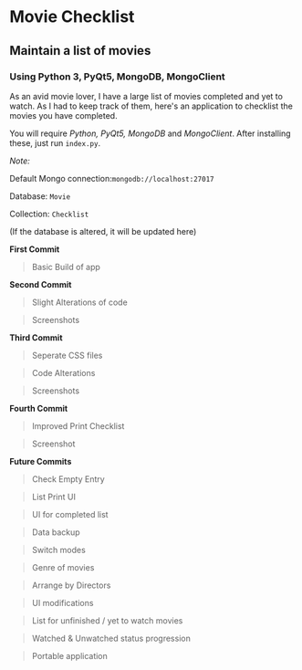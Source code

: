 # Movie Checklist
## Maintain a list of movies
### Using Python 3, PyQt5, MongoDB, MongoClient

As an avid movie lover, I have a large list of movies completed and yet to watch. As I had to keep track of them, here's an application to checklist the movies you have completed.

You will require *Python, PyQt5, MongoDB* and *MongoClient*. After installing these, just run `index.py`.

*Note:* 

Default Mongo connection:`mongodb://localhost:27017`

Database: `Movie`

Collection: `Checklist`

(If the database is altered, it will be updated here)

**First Commit**
> Basic Build of app

**Second Commit**
> Slight Alterations of code

> Screenshots

**Third Commit**
> Seperate CSS files

> Code Alterations

> Screenshots

**Fourth Commit**
> Improved Print Checklist

> Screenshot

**Future Commits**
> Check Empty Entry

> List Print UI

> UI for completed list

> Data backup

> Switch modes

> Genre of movies

> Arrange by Directors

> UI modifications

> List for unfinished / yet to watch movies

> Watched & Unwatched status progression

> Portable application